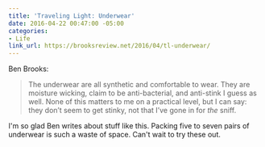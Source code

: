 ```yaml
---
title: 'Traveling Light: Underwear'
date: 2016-04-22 00:47:00 -05:00
categories:
- Life
link_url: https://brooksreview.net/2016/04/tl-underwear/
---
```


Ben Brooks:

> The underwear are all synthetic and comfortable to wear. They are moisture wicking, claim to be anti-bacterial, and anti-stink I guess as well. None of this matters to me on a practical level, but I can say: they don’t seem to get stinky, not that I’ve gone in for *the* sniff.

I'm so glad Ben writes about stuff like this. Packing five to seven pairs of underwear is such a waste of space. Can't wait to try these out.
